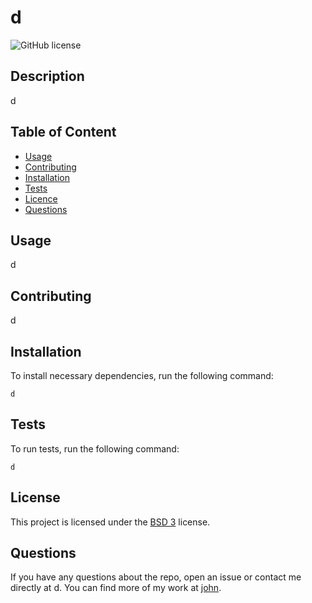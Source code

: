 

  # **d**

  ![GitHub license](https://img.shields.io/badge/license-BSD3-blue.svg)
  
  ## Description 
  d

  ## Table of Content

  * [Usage](#usage)
  * [Contributing](#contributing)
  * [Installation](#installation)
  * [Tests](#tests)
  * [Licence](#license)
  * [Questions](#questions)

  ## Usage

  d

  ## Contributing

  d

  ## Installation

  To install necessary dependencies, run the following command:
  ```
  d
  ```
  ## Tests

  To run tests, run the following command:
  ```
  d
  ```
  ## License

   This project is licensed under the [BSD 3](https://opensource.org/licenses/BSD-3-Clause) license. 

  ## Questions

  If you have any questions about the repo, open an issue or contact me directly at d. You can find more of my work at [john](https://github.com/john/).

